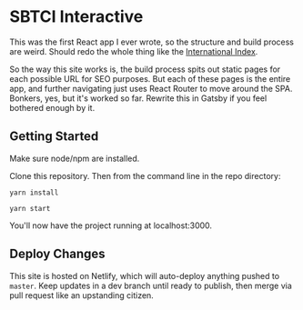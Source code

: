 # SBTCI Interactive

This was the first React app I ever wrote, so the structure and build process are weird. Should redo the whole thing like the [International Index](https://github.com/TaxFoundation/itci-interactive/).

So the way this site works is, the build process spits out static pages for each possible URL for SEO purposes. But each of these pages is the entire app, and further navigating just uses React Router to move around the SPA. Bonkers, yes, but it's worked so far. Rewrite this in Gatsby if you feel bothered enough by it.

## Getting Started

Make sure node/npm are installed.

Clone this repository. Then from the command line in the repo directory:

`yarn install`

`yarn start`

You'll now have the project running at localhost:3000.

## Deploy Changes

This site is hosted on Netlify, which will auto-deploy anything pushed to `master`. Keep updates in a dev branch until ready to publish, then merge via pull request like an upstanding citizen.